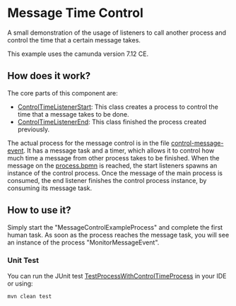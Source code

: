 # Message Time Control
A small demonstration of the usage of listeners to call another process and control the time that a certain message takes.

This example uses the camunda version 7.12 CE.

## How does it work?

The core parts of this component are:

* [ControlTimeListenerStart](src/main/java/org/camunda/bpm/demo/listener/ControlTimeListenerStart.java): This class creates a process to control the time that a message takes to be done.
* [ControlTimeListenerEnd](src/main/java/org/camunda/bpm/demo/listener/ControlTimeListenerEnd.java): This class finished the process created previously.

The actual process for the message control is in the file [control-message-event](src/main/resources/control-message-event.bpmn). It has a message task and a timer, which allows it to control how much time a message from other process takes to be finished. When the message on the [process.bpmn](src/main/resources/process.bpmn) is reached, the start listeners spawns an instance of the control process. Once the message of the main process is consumed, the end listener finishes the control process instance, by consuming its message task.

## How to use it?

Simply start the "MessageControlExampleProcess" and complete the first human task. As soon as the process reaches the message task, you will see an instance of the process "MonitorMessageEvent".

### Unit Test
You can run the JUnit test [TestProcessWithControlTimeProcess](src/test/java/org/camunda/bpm/demo/TestProcessWithControlTimeProcess.java) in your IDE or using:
```bash
mvn clean test
```